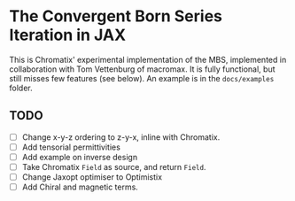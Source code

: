 # The Convergent Born Series Iteration in JAX

This is Chromatix' experimental implementation of the MBS, implemented in collaboration with Tom Vettenburg of macromax. It is fully functional, but still misses few features (see below). An example is in the `docs/examples` folder.


## TODO
- [ ] Change x-y-z ordering to z-y-x, inline with Chromatix.
- [ ] Add tensorial permittivities
- [ ] Add example on inverse design
- [ ] Take Chromatix `Field` as source, and return `Field`.
- [ ] Change Jaxopt optimiser to Optimistix
- [ ] Add Chiral and magnetic terms.